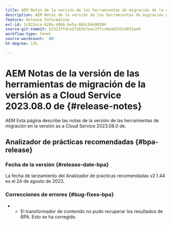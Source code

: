 ```yaml
---
title: AEM Notas de la versión de las herramientas de migración de la versión as a Cloud Service 2023.08.0 de
description: AEM Notas de la versión de las herramientas de migración de la versión as a Cloud Service 2023.08.0 de
feature: Release Information
exl-id: 1c822ece-620a-4866-be5a-065cb6a90204
source-git-commit: b2322ff4ce27265b7eac37fcc0ea8235cd015ae0
workflow-type: tm+mt
source-wordcount: '80'
ht-degree: 13%

---
```


# AEM Notas de la versión de las herramientas de migración de la versión as a Cloud Service 2023.08.0 de {#release-notes}

AEM Esta página describe las notas de la versión de las herramientas de migración en la versión as a Cloud Service 2023.08.0 de.

## Analizador de prácticas recomendadas {#bpa-release}

### Fecha de la versión {#release-date-bpa}

La fecha de lanzamiento del Analizador de prácticas recomendadas v2.1.44 es el 24 de agosto de 2023.

### Correcciones de errores {#bug-fixes-bpa}

* &#x200B;
   * El transformador de contenido no pudo recuperar los resultados de BPA. Esto se ha corregido.
